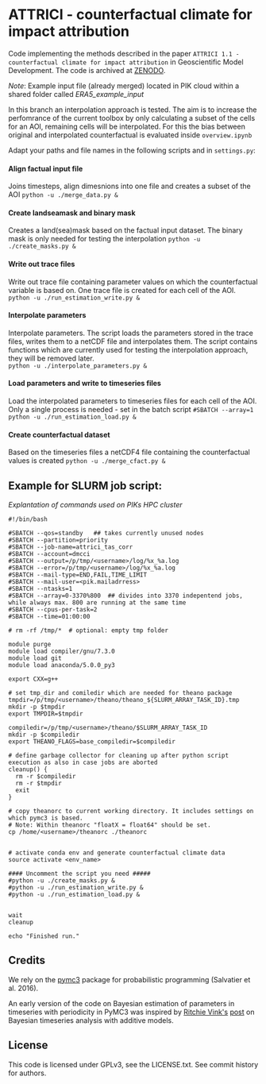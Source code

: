
# ATTRICI - counterfactual climate for impact attribution

Code implementing the methods described in the paper `ATTRICI 1.1 - counterfactual climate for impact attribution` in Geoscientific Model Development. The code is archived at [ZENODO](https://doi.org/10.5281/zenodo.3828914).

*Note*: Example input file (already merged) located in PIK cloud within a shared folder called *ERA5_example_input*

In this branch an interpolation approach is tested. 
The aim is to increase the perfomrance of the current toolbox by only calculating a subset of the cells for an AOI, remaining cells will be interpolated. 
For this the bias between original and interpolated counterfactual is evaluated inside ```overview.ipynb```


Adapt your paths and file names in the following scripts and in ```settings.py```:

#### Align factual input file
Joins timesteps, align dimesnions into one file and creates a subset of the AOI
`python -u ./merge_data.py &`

#### Create landseamask and binary mask
Creates a land(sea)mask based on the factual input dataset. 
The binary mask is only needed for testing the interpolation
`python -u ./create_masks.py &`

#### Write out trace files
Write out trace file containing parameter values on which the counterfactual variable is based on. 
One trace file is created for each cell of the AOI. 
`python -u ./run_estimation_write.py &`

#### Interpolate parameters
Interpolate parameters. The script loads the parameters stored in the trace files, writes them to a netCDF file and interpolates them. 
The script contains functions which are currently used for testing the interpolation approach, they will be removed later.  
`python -u ./interpolate_parameters.py &`

#### Load parameters and write to timeseries files
Load the interpolated parameters to timeseries files for each cell of the AOI.
Only a single process is needed - set in the batch script `#SBATCH --array=1`
`python -u ./run_estimation_load.py &`

#### Create counterfactual dataset
Based on the timeseries files a netCDF4 file containing the counterfactual values is created
`python -u ./merge_cfact.py &`


## Example for SLURM job script:
*Explantation of commands used on PIKs HPC cluster*

```
#!/bin/bash

#SBATCH --qos=standby   ## takes currently unused nodes
#SBATCH --partition=priority
#SBATCH --job-name=attrici_tas_corr
#SBATCH --account=dmcci
#SBATCH --output=/p/tmp/<username>/log/%x_%a.log
#SBATCH --error=/p/tmp/<username>/log/%x_%a.log
#SBATCH --mail-type=END,FAIL,TIME_LIMIT
#SBATCH --mail-user=<pik.mailadrress>
#SBATCH --ntasks=1
#SBATCH --array=0-3370%800  ## divides into 3370 indepentend jobs, while always max. 800 are running at the same time
#SBATCH --cpus-per-task=2
#SBATCH --time=01:00:00

# rm -rf /tmp/*  # optional: empty tmp folder

module purge
module load compiler/gnu/7.3.0
module load git
module load anaconda/5.0.0_py3

export CXX=g++

# set tmp_dir and comiledir which are needed for theano package
tmpdir=/p/tmp/<username>/theano/theano_${SLURM_ARRAY_TASK_ID}.tmp
mkdir -p $tmpdir
export TMPDIR=$tmpdir

compiledir=/p/tmp/<username>/theano/$SLURM_ARRAY_TASK_ID
mkdir -p $compiledir
export THEANO_FLAGS=base_compiledir=$compiledir

# define garbage collector for cleaning up after python script execution as also in case jobs are aborted
cleanup() {
  rm -r $compiledir
  rm -r $tmpdir
  exit
}

# copy theanorc to current working directory. It includes settings on which pymc3 is based.
# Note: Within theanorc "floatX = float64" should be set.
cp /home/<username>/theanorc ./theanorc


# activate conda env and generate counterfactual climate data
source activate <env_name>

#### Uncomment the script you need #####
#python -u ./create_masks.py &
#python -u ./run_estimation_write.py &
#python -u ./run_estimation_load.py &


wait
cleanup

echo "Finished run."

```





## Credits

We rely on the [pymc3](https://github.com/pymc-devs/pymc3) package for probabilistic programming (Salvatier et al. 2016).

An early version of the code on Bayesian estimation of parameters in timeseries with periodicity in PyMC3 was inspired by [Ritchie Vink's](https://www.ritchievink.com) [post](https://www.ritchievink.com/blog/2018/10/09/build-facebooks-prophet-in-pymc3-bayesian-time-series-analyis-with-generalized-additive-models/) on Bayesian timeseries analysis with additive models.

## License

This code is licensed under GPLv3, see the LICENSE.txt. See commit history for authors.